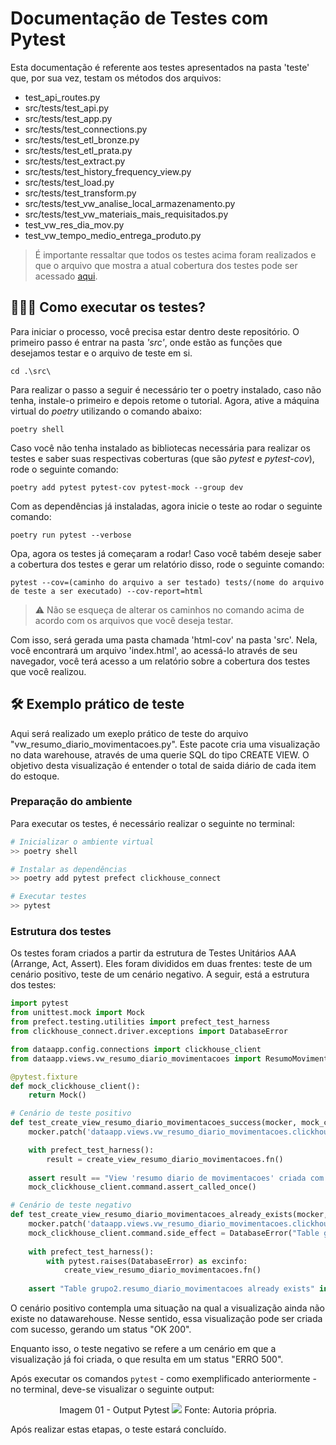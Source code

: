 
# Documentação de Testes com Pytest

Esta documentação é referente aos testes apresentados na pasta 'teste' que, por sua vez, testam os métodos dos arquivos:

- test_api_routes.py
- src/tests/test_api.py
- src/tests/test_app.py
- src/tests/test_connections.py
- src/tests/test_etl_bronze.py
- src/tests/test_etl_prata.py
- src/tests/test_extract.py
- src/tests/test_history_frequency_view.py
- src/tests/test_load.py
- src/tests/test_transform.py
- src/tests/test_vw_analise_local_armazenamento.py
- src/tests/test_vw_materiais_mais_requisitados.py
- test_vw_res_dia_mov.py
- test_vw_tempo_medio_entrega_produto.py


> É importante ressaltar que todos os testes acima foram realizados e que o arquivo que mostra a atual cobertura dos testes pode ser acessado [aqui]().

## 👨🏽‍💻 Como executar os testes?

Para iniciar o processo, você precisa estar dentro deste repositório. O primeiro passo é entrar na pasta *'src'*, onde estão as funções que desejamos testar e o arquivo de teste em si.


```
cd .\src\
```

Para realizar o passo a seguir é necessário ter o poetry instalado, caso não tenha, instale-o primeiro e depois retome o tutorial. Agora, ative a máquina virtual do *poetry* utilizando o comando abaixo:

````
poetry shell
````

Caso você não tenha instalado as bibliotecas necessária para realizar os testes e saber suas respectivas coberturas (que são *pytest* e *pytest-cov*), rode o seguinte comando:


````
poetry add pytest pytest-cov pytest-mock --group dev
````

Com as dependências já instaladas, agora inicie o teste ao rodar o seguinte comando:

````
poetry run pytest --verbose
````

Opa, agora os testes já começaram a rodar! Caso você tabém deseje saber a cobertura dos testes e gerar um relatório disso, rode o seguinte comando:

````
pytest --cov=(caminho do arquivo a ser testado) tests/(nome do arquivo de teste a ser executado) --cov-report=html
````
> ⚠️ Não se esqueça de alterar os caminhos no comando acima de acordo com os arquivos que você deseja testar.

Com isso, será gerada uma pasta chamada 'html-cov' na pasta 'src'. Nela, você encontrará um arquivo 'index.html', ao acessá-lo através de seu navegador, você terá acesso a um relatório sobre a cobertura dos testes que você realizou.


## 🛠️ Exemplo prático de teste 

Aqui será realizado um exeplo prático de teste do arquivo "vw_resumo_diario_movimentacoes.py". Este pacote cria uma visualização no data warehouse, através de uma querie SQL do tipo CREATE VIEW. O objetivo desta visualização é entender o total de saida diário de cada item do estoque.

### Preparação do ambiente

Para executar os testes, é necessário realizar o seguinte no terminal:

````python
# Inicializar o ambiente virtual
>> poetry shell

# Instalar as dependências
>> poetry add pytest prefect clickhouse_connect

# Executar testes
>> pytest
````
### Estrutura dos testes

Os testes foram criados a partir da estrutura de Testes Unitários AAA (Arrange, Act, Assert). Eles foram divididos em duas frentes: teste de um cenário positivo, teste de um cenário negativo. A seguir, está a estrutura dos testes:

````python
import pytest
from unittest.mock import Mock
from prefect.testing.utilities import prefect_test_harness
from clickhouse_connect.driver.exceptions import DatabaseError

from dataapp.config.connections import clickhouse_client
from dataapp.views.vw_resumo_diario_movimentacoes import ResumoMovimentacoes, create_view_resumo_diario_movimentacoes

@pytest.fixture
def mock_clickhouse_client():
    return Mock()

# Cenário de teste positivo
def test_create_view_resumo_diario_movimentacoes_success(mocker, mock_clickhouse_client):
    mocker.patch('dataapp.views.vw_resumo_diario_movimentacoes.clickhouse_client', return_value=mock_clickhouse_client)

    with prefect_test_harness():
        result = create_view_resumo_diario_movimentacoes.fn()
    
    assert result == "View 'resumo diario de movimentacoes' criada com sucesso"
    mock_clickhouse_client.command.assert_called_once()

# Cenário de teste negativo
def test_create_view_resumo_diario_movimentacoes_already_exists(mocker, mock_clickhouse_client):
    mocker.patch('dataapp.views.vw_resumo_diario_movimentacoes.clickhouse_client', return_value=mock_clickhouse_client)
    mock_clickhouse_client.command.side_effect = DatabaseError("Table grupo2.resumo_diario_movimentacoes already exists")
    
    with prefect_test_harness():
        with pytest.raises(DatabaseError) as excinfo:
            create_view_resumo_diario_movimentacoes.fn()
    
    assert "Table grupo2.resumo_diario_movimentacoes already exists" in str(excinfo.value)
````
O cenário positivo contempla uma situação na qual a visualização ainda não existe no datawarehouse. Nesse sentido, essa visualização pode ser criada com sucesso, gerando um status "OK 200".

Enquanto isso, o teste negativo se refere a um cenário em que a visualização já foi criada, o que resulta em um status "ERRO 500".

Após executar os comandos ``pytest`` - como exemplificado anteriormente - no terminal, deve-se visualizar o seguinte output:

<div align="center">
Imagem 01 - Output Pytest
<img src="https://res.cloudinary.com/dajxsyf98/image/upload/v1733151550/Captura_de_tela_2024-12-02_115844_bhrqxa.png" ref="output_pytest">
Fonte: Autoria própria.
</div>

Após realizar estas etapas, o teste estará concluído.